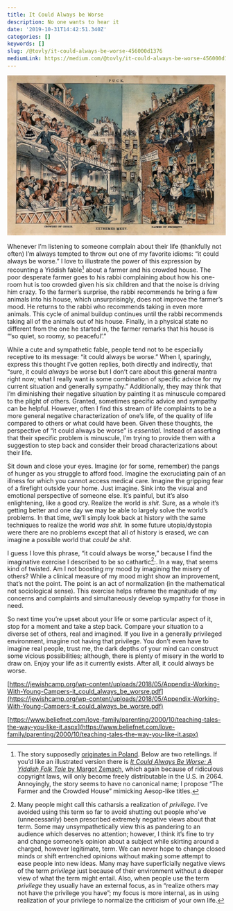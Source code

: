 ```yaml
---
title: It Could Always be Worse
description: No one wants to hear it
date: '2019-10-31T14:42:51.340Z'
categories: []
keywords: []
slug: /@tovly/it-could-always-be-worse-456000d1376
mediumLink: https://medium.com/@tovly/it-could-always-be-worse-456000d1376?source=friends_link&sk=9bdc486431a6a68be53605ef0dc603c9
---
```


![This doesn’t exactly match the fable but, thanks to the ridiculous length of copyright laws, illustrations from 1881 will have to do.](crowd.jpg)

Whenever I’m listening to someone complain about their life (thankfully not often) I’m always tempted to throw out one of my favorite idioms: “it could always be worse.” I love to illustrate the power of this expression by recounting a Yiddish fable[^1] about a farmer and his crowded house. The poor desperate farmer goes to his rabbi complaining about how his one-room hut is too crowded given his six children and that the noise is driving him crazy. To the farmer’s surprise, the rabbi recommends he bring a few animals into his house, which unsurprisingly, does not improve the farmer’s mood. He returns to the rabbi who recommends taking in even more animals. This cycle of animal buildup continues until the rabbi recommends taking all of the animals out of his house. Finally, in a physical state no different from the one he started in, the farmer remarks that his house is “‘so quiet, so roomy, so peaceful’.”

While a cute and sympathetic fable, people tend not to be especially receptive to its message: “it could always be worse.” When I, sparingly, express this thought I’ve gotten replies, both directly and indirectly, that “sure, it could _always_ be worse but I don’t care about this general mantra right now; what I really want is some combination of specific advice for my current situation and generally sympathy.” Additionally, they may think that I’m diminishing their negative situation by painting it as minuscule compared to the plight of others. Granted, sometimes specific advice and sympathy can be helpful. However, often I find this stream of life complaints to be a more general negative characterization of one’s life, of the quality of life compared to others or what could have been. Given these thoughts, the perspective of “it could always be worse” is _essential._ Instead of asserting that their specific problem is minuscule, I’m trying to provide them with a suggestion to step back and consider their broad characterizations about their life.

Sit down and close your eyes. Imagine (or for some, remember) the pangs of hunger as you struggle to afford food. Imagine the excruciating pain of an illness for which you cannot access medical care. Imagine the gripping fear of a firefight outside your home. Just imagine. Sink into the visual and emotional perspective of someone else. It’s painful, but it’s also enlightening, like a good cry. Realize the world is _shit_. Sure, as a whole it’s getting better and one day we may be able to largely solve the world’s problems. In that time, we’ll simply look back at history with the same techniques to realize the world _was shit._ In some future utopia/dystopia were there are no problems except that all of history is erased, we can imagine a possible world that _could be shit_.

I guess I love this phrase, “it could always be worse,” because I find the imaginative exercise I described to be so cathartic[^2]:. In a way, that seems kind of twisted. Am I not boosting my mood by imagining the misery of others? While a clinical measure of my mood might show an improvement, that’s not the point. The point is an act of normalization (in the mathematical not sociological sense). This exercise helps reframe the magnitude of my concerns and complaints and simultaneously develop sympathy for those in need.

So next time you’re upset about your life or some particular aspect of it, stop for a moment and take a step back. Compare your situation to a diverse set of others, real and imagined. If you live in a generally privileged environment, imagine not having that privilege. You don’t even have to imagine real people, trust me, the dark depths of your mind can construct some vicious possibilities; although, there is plenty of misery in the world to draw on. Enjoy your life as it currently exists. After all, it could always be worse.

[^1]: The story supposedly [originates in Poland](https://www.uua.org/re/tapestry/children/home/session4/60031.shtml). Below are two retellings. If you’d like an illustrated version there is [_It Could Always Be Worse: A Yiddish Folk Tale_ by Margot Zemach](https://www.goodreads.com/book/show/669386.It_Could_Always_Be_Worse), which again because of ridiculous copyright laws, will only become freely distributable in the U.S. in 2064. Annoyingly, the story seems to have no canonical name; I propose “The Farmer and the Crowded House” mimicking Aesop-like titles.

[https://jewishcamp.org/wp-content/uploads/2018/05/Appendix-Working-With-Young-Campers-it_could_always_be_worsre.pdf](https://jewishcamp.org/wp-content/uploads/2018/05/Appendix-Working-With-Young-Campers-it_could_always_be_worsre.pdf)

[https://www.beliefnet.com/love-family/parenting/2000/10/teaching-tales-the-way-you-like-it.aspx](https://www.beliefnet.com/love-family/parenting/2000/10/teaching-tales-the-way-you-like-it.aspx)

[^2]: Many people might call this catharsis a realization of _privilege._ I’ve avoided using this term so far to avoid shutting out people who’ve (unnecessarily) been prescribed extremely negative views about that term. Some may unsympathetically view this as pandering to an audience which deserves no attention; however, I think it’s fine to try and change someone’s opinion about a subject while skirting around a charged, however legitimate, term. We can never hope to change closed minds or shift entrenched opinions without making some attempt to ease people into new ideas. Many may have superficially negative views of the term _privilege_ just because of their environment without a deeper view of what the term might entail. Also, when people use the term _privilege_ they usually have an external focus, as in “realize others may not have the privilege you have”; my focus is more internal, as in using realization of your privilege to normalize the criticism of your own life.
